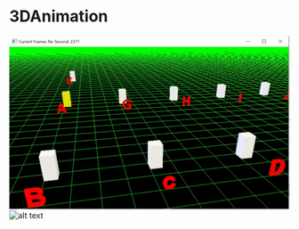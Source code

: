 # 3DAnimation

![alt text](https://github.com/mosesnova/3DAnimation/blob/master/flythrough.jpg)
![alt text](https://github.com/mosesnova/3DAnimation/blob/master/13.jpg)
